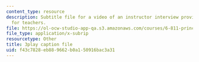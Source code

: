 ```yaml
---
content_type: resource
description: Subtitle file for a video of an instructor interview providing advice
  for teachers.
file: https://ol-ocw-studio-app-qa.s3.amazonaws.com/courses/6-811-principles-and-practice-of-assistive-technology-fall-2014/f43c7828eb889662b0a150916bac3a31_ZGCJabWew3A.srt
file_type: application/x-subrip
resourcetype: Other
title: 3play caption file
uid: f43c7828-eb88-9662-b0a1-50916bac3a31
---
```

